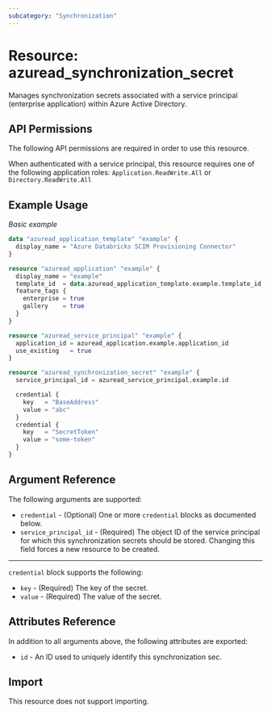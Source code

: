 ```yaml
---
subcategory: "Synchronization"
---
```


# Resource: azuread_synchronization_secret

Manages synchronization secrets associated with a service principal (enterprise application) within Azure Active Directory.

## API Permissions

The following API permissions are required in order to use this resource.

When authenticated with a service principal, this resource requires one of the following application roles: `Application.ReadWrite.All` or `Directory.ReadWrite.All`

## Example Usage

*Basic example*

```terraform
data "azuread_application_template" "example" {
  display_name = "Azure Databricks SCIM Provisioning Connector"
}

resource "azuread_application" "example" {
  display_name = "example"
  template_id  = data.azuread_application_template.example.template_id
  feature_tags {
    enterprise = true
    gallery    = true
  }
}

resource "azuread_service_principal" "example" {
  application_id = azuread_application.example.application_id
  use_existing   = true
}

resource "azuread_synchronization_secret" "example" {
  service_principal_id = azuread_service_principal.example.id

  credential {
    key   = "BaseAddress"
    value = "abc"
  }
  credential {
    key   = "SecretToken"
    value = "some-token"
  }
}
```


## Argument Reference

The following arguments are supported:

* `credential` - (Optional) One or more `credential` blocks as documented below.
* `service_principal_id` - (Required) The object ID of the service principal for which this synchronization secrets should be stored. Changing this field forces a new resource to be created.

---

`credential` block supports the following:

* `key` - (Required) The key of the secret.
* `value` - (Required) The value of the secret.

## Attributes Reference

In addition to all arguments above, the following attributes are exported:

* `id` - An ID used to uniquely identify this synchronization sec.

## Import

This resource does not support importing.
